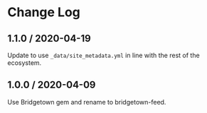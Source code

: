 # Change Log

## 1.1.0 / 2020-04-19

Update to use `_data/site_metadata.yml` in line with the rest of the ecosystem.

## 1.0.0 / 2020-04-09

Use Bridgetown gem and rename to bridgetown-feed.